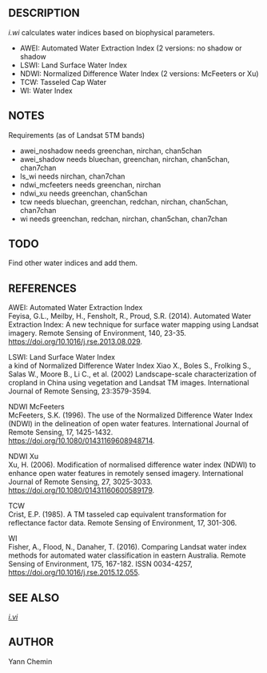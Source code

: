 ## DESCRIPTION

*i.wi* calculates water indices based on biophysical parameters.

- AWEI: Automated Water Extraction Index (2 versions: no shadow or
    shadow
- LSWI: Land Surface Water Index
- NDWI: Normalized Difference Water Index (2 versions: McFeeters or
    Xu)
- TCW: Tasseled Cap Water
- WI: Water Index

## NOTES

Requirements (as of Landsat 5TM bands)

- awei\_noshadow needs greenchan, nirchan, chan5chan
- awei\_shadow needs bluechan, greenchan, nirchan, chan5chan,
    chan7chan
- ls\_wi needs nirchan, chan7chan
- ndwi\_mcfeeters needs greenchan, nirchan
- ndwi\_xu needs greenchan, chan5chan
- tcw needs bluechan, greenchan, redchan, nirchan, chan5chan,
    chan7chan
- wi needs greenchan, redchan, nirchan, chan5chan, chan7chan

## TODO

Find other water indices and add them.

## REFERENCES

AWEI: Automated Water Extraction Index  
Feyisa, G.L., Meilby, H., Fensholt, R., Proud, S.R. (2014). Automated
Water Extraction Index: A new technique for surface water mapping using
Landsat imagery. Remote Sensing of Environment, 140, 23-35.
https://doi.org/10.1016/j.rse.2013.08.029.

LSWI: Land Surface Water Index  
a kind of Normalized Difference Water Index Xiao X., Boles S., Frolking
S., Salas W., Moore B., Li C., et al. (2002) Landscape-scale
characterization of cropland in China using vegetation and Landsat TM
images. International Journal of Remote Sensing, 23:3579-3594.

NDWI McFeeters  
McFeeters, S.K. (1996). The use of the Normalized Difference Water Index
(NDWI) in the delineation of open water features. International Journal
of Remote Sensing, 17, 1425-1432.
https://doi.org/10.1080/01431169608948714.

NDWI Xu  
Xu, H. (2006). Modification of normalised difference water index (NDWI)
to enhance open water features in remotely sensed imagery. International
Journal of Remote Sensing, 27, 3025-3033.
https://doi.org/10.1080/01431160600589179.

TCW  
Crist, E.P. (1985). A TM tasseled cap equivalent transformation for
reflectance factor data. Remote Sensing of Environment, 17, 301-306.

WI  
Fisher, A., Flood, N., Danaher, T. (2016). Comparing Landsat water index
methods for automated water classification in eastern Australia. Remote
Sensing of Environment, 175, 167-182. ISSN 0034-4257,
https://doi.org/10.1016/j.rse.2015.12.055.

## SEE ALSO

*[i.vi](https://grass.osgeo.org/grass-stable/manuals/i.vi.html)*

## AUTHOR

Yann Chemin
